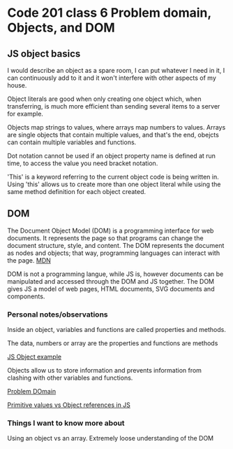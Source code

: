 # Code 201 class 6 Problem domain, Objects, and DOM

## JS object basics

I would describe an object as a spare room, I can put whatever I need in it, I can continuously add to it and it won't interfere with other aspects of my house.

Object literals are good when only creating one object which, when transferring, is much more efficient than sending several items to a server for example.

Objects map strings to values, where arrays map numbers to values.  Arrays are single objects that contain multiple values, and that's the end, obejcts can contain multiple variables and functions.

Dot notation cannot be used if an object property name is defined at run time, to access the value you need bracket notation.

'This' is a keyword referring to the current object code is being written in.  Using 'this' allows us to create more than one object literal while using the same method definition for each object created.

## DOM

The Document Object Model (DOM) is a programming interface for web documents. It represents the page so that programs can change the document structure, style, and content. The DOM represents the document as nodes and objects; that way, programming languages can interact with the page. [MDN](https://developer.mozilla.org/en-US/docs/Web/API/Document_Object_Model/Introduction)

DOM is not a programming langue, while JS is, however documents can be manipulated and accessed through the DOM and JS together.  The DOM gives JS a model of web pages, HTML documents, SVG documents and components.  

### Personal notes/observations

Inside an object, variables and functions are called properties and methods.

The data, numbers or array are the properties and functions are methods

[JS Object example](https://developer.mozilla.org/en-US/docs/Learn/JavaScript/Objects/Basics)

Objects allow us to store information and prevents information from clashing with other variables and functions.

[Problem DOmain](https://simpleprogrammer.com/understanding-the-problem-domain-is-the-hardest-part-of-programming)

[Primitive values vs Object references in JS](https://betterprogramming.pub/intermediate-javascript-whats-the-difference-between-primitive-values-and-object-references-e863d70677b)

### Things I want to know more about

Using an object vs an array.
Extremely loose understanding of the DOM

